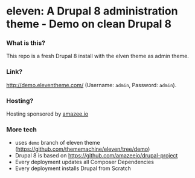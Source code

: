 # eleven: A Drupal 8 administration theme - Demo on clean Drupal 8

### What is this?
This repo is a fresh Drupal 8 install with the elven theme as admin theme.

### Link?
http://demo.eleventheme.com/ (Username: `admin`, Password: `admin`).

### Hosting?
Hosting sponsored by [amazee.io](https://www.amazee.io)

### More tech
- uses `demo` branch of eleven theme (https://github.com/thememachine/eleven/tree/demo)
- Drupal 8 is based on https://github.com/amazeeio/drupal-project
- Every deployment updates all Composer Dependencies
- Every deployment installs Drupal from Scratch